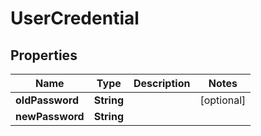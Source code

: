 
# UserCredential

## Properties
Name | Type | Description | Notes
------------ | ------------- | ------------- | -------------
**oldPassword** | **String** |  |  [optional]
**newPassword** | **String** |  | 



